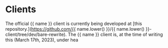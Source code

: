 # Clients

The official {{ name }} client is currently being developed at [this repository.](https://github.com/{{ name.lower() }}/{{ name.lower() }}-client/tree/dev/bare-rewrite). The {{ name }} client is, at the time of writing this (March 17th, 2023), under hea
